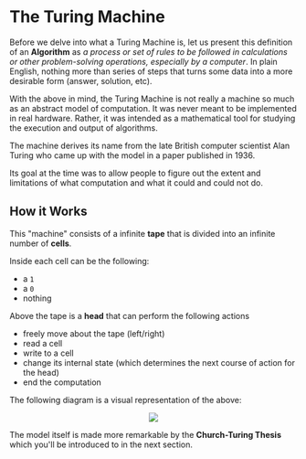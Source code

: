 # The Turing Machine

Before we delve into what a Turing Machine is, let us present this definition of an __Algorithm__ as *a process or set of rules to be followed in calculations or other problem-solving operations, especially by a computer*. In plain English, nothing more than series of steps that turns some data into a more desirable form (answer, solution, etc).

With the above in mind, the Turing Machine is not really a machine so much as an abstract model of computation. It was never meant to be implemented in real hardware. Rather, it was intended as a mathematical tool for studying the execution and output of algorithms. 

The machine derives its name from the late British computer scientist Alan Turing who came up with the model in a paper published in 1936.

Its goal at the time was to allow people to figure out the extent and limitations of what computation and what it could and could not do.

## How it Works

This "machine" consists of a infinite __tape__ that is divided into an infinite number of __cells__.

Inside each cell can be the following:
* a `1`
* a `0`
* nothing

Above the tape is a __head__ that can perform the following actions
* freely move about the tape (left/right)
* read a cell
* write to a cell
* change its internal state (which determines the next course of action for the head)
* end the computation

The following diagram is a visual representation of the above:

<p align="center">
  <img  src="/Classical-Computation/Turing-Machine/turing-machine.png">
</p>

The model itself is made more remarkable by the __Church-Turing Thesis__ which you'll be introduced to in the next section.